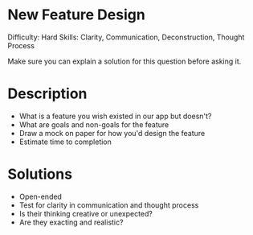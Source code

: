 # New Feature Design

Difficulty: Hard
Skills: Clarity, Communication, Deconstruction, Thought Process

Make sure you can explain a solution for this question before asking it. 

# Description

- What is a feature you wish existed in our app but doesn't?
- What are goals and non-goals for the feature
- Draw a mock on paper for how you'd design the feature
- Estimate time to completion

# Solutions

- Open-ended
- Test for clarity in communication and thought process
- Is their thinking creative or unexpected?
- Are they exacting and realistic?